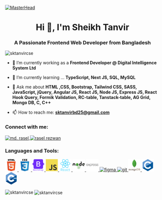 [![MasterHead](https://t4.ftcdn.net/jpg/02/78/37/47/360_F_278374738_ypRn0utOVnebuhmpSrDiwkzFsdqEm0aa.jpg)](https://github.com/raselcsedev)
<h1 align="center">Hi 👋, I'm Sheikh Tanvir</h1>
<h3 align="center">A Passionate Frontend Web Developer from Bangladesh</h3>

<p align="left"> <img src="https://komarev.com/ghpvc/?username=sktanvircse&label=Profile%20views&color=0e75b6&style=flat" alt="sktanvircse" /> </p>




- 🔭 I’m currently working as a **Frontend Developer @ Digital Intelligence System Ltd**
 
- 🌱 I’m currently learning ... **TypeScript, Next JS, SQL, MySQL**
  
<!-- - 👯 I’m looking to collaborate on ... -->
  
<!-- - 🤔 I’m looking for help with ... -->
  
- 💬 Ask me about **HTML ,CSS, Bootstrap, Tailwind CSS, SASS, JavaScript, jQuery, Angular JS, React JS, Node JS, Express JS, React Hook Query, Formik Validation, RC-table, Tanstack-table, AG Grid, Mongo DB, C, C++**
 
- 📫 How to reach me: **sktanvirbd25@gmail.com**
  
<!-- - 😄 Pronouns: ... -->
  
<!-- - ⚡ Fun fact: ... -->


<h3 align="left">Connect with me:</h3>
<p align="left">
<a href="https://www.linkedin.com/in/sktanvirdev/" target="_blank" rel="noopener noreferrer">
    <img align="center" src="https://raw.githubusercontent.com/rahuldkjain/github-profile-readme-generator/master/src/images/icons/Social/linked-in-alt.svg" alt="md. rasel" height="30" width="40" />
</a>
<a href="https://www.facebook.com/sk.tanvir.9822/" target="_blank" rel="noopener noreferrer">
    <img align="center" src="https://raw.githubusercontent.com/rahuldkjain/github-profile-readme-generator/master/src/images/icons/Social/facebook.svg" alt="rasel rezwan" height="30" width="40" />
</a>
</p>

<h3 align="left">Languages and Tools:</h3>
<p align="left"> 
 <a href="https://www.w3.org/html/" target="_blank" rel="noreferrer"> <img src="https://raw.githubusercontent.com/devicons/devicon/master/icons/html5/html5-original-wordmark.svg" alt="html5" width="40" height="40"/> </a>
 <a href="https://www.w3schools.com/css/" target="_blank" rel="noreferrer"> <img src="https://raw.githubusercontent.com/devicons/devicon/master/icons/css3/css3-original-wordmark.svg" alt="css3" width="40" height="40"/> </a>
 <a href="https://getbootstrap.com" target="_blank" rel="noreferrer"> <img src="https://raw.githubusercontent.com/devicons/devicon/master/icons/bootstrap/bootstrap-plain-wordmark.svg" alt="bootstrap" width="40" height="40"/> </a>
 <a href="https://developer.mozilla.org/en-US/docs/Web/JavaScript" target="_blank" rel="noreferrer"> <img src="https://raw.githubusercontent.com/devicons/devicon/master/icons/javascript/javascript-original.svg" alt="javascript" width="40" height="40"/> </a>
 <a href="https://reactjs.org/" target="_blank" rel="noreferrer"> <img src="https://raw.githubusercontent.com/devicons/devicon/master/icons/react/react-original-wordmark.svg" alt="react" width="40" height="40"/> </a> 
 <a href="https://nodejs.org" target="_blank" rel="noreferrer"> <img src="https://raw.githubusercontent.com/devicons/devicon/master/icons/nodejs/nodejs-original-wordmark.svg" alt="nodejs" width="40" height="40"/> </a>
 <a href="https://expressjs.com" target="_blank" rel="noreferrer"> <img src="https://raw.githubusercontent.com/devicons/devicon/master/icons/express/express-original-wordmark.svg" alt="express" width="40" height="40"/> </a> 
 <a href="https://www.figma.com/" target="_blank" rel="noreferrer"> <img src="https://www.vectorlogo.zone/logos/figma/figma-icon.svg" alt="figma" width="40" height="40"/> </a> 
 <a href="https://git-scm.com/" target="_blank" rel="noreferrer"> <img src="https://www.vectorlogo.zone/logos/git-scm/git-scm-icon.svg" alt="git" width="40" height="40"/> </a> 
 <a href="https://www.mongodb.com/" target="_blank" rel="noreferrer"> <img src="https://raw.githubusercontent.com/devicons/devicon/master/icons/mongodb/mongodb-original-wordmark.svg" alt="mongodb" width="40" height="40"/> </a>
 <a href="https://www.cprogramming.com/" target="_blank" rel="noreferrer"> <img src="https://raw.githubusercontent.com/devicons/devicon/master/icons/c/c-original.svg" alt="c" width="40" height="40"/> </a>
 <a href="https://www.w3schools.com/cpp/" target="_blank" rel="noreferrer"> <img src="https://raw.githubusercontent.com/devicons/devicon/master/icons/cplusplus/cplusplus-original.svg" alt="cplusplus" width="40" height="40"/></a>
</p> 

<p><img align="left" src="https://github-readme-stats.vercel.app/api/top-langs?username=sktanvircse&show_icons=true&locale=en&layout=compact" alt="sktanvircse" /></p>

<p>&nbsp;<img align="center" src="https://github-readme-stats.vercel.app/api?username=sktanvircse&show_icons=true&locale=en" alt="sktanvircse" /></p>

<!--<p><img align="center" src="https://github-readme-streak-stats.herokuapp.com/?user=sktanvircse&" alt="sktanvircse" /></p>-->
